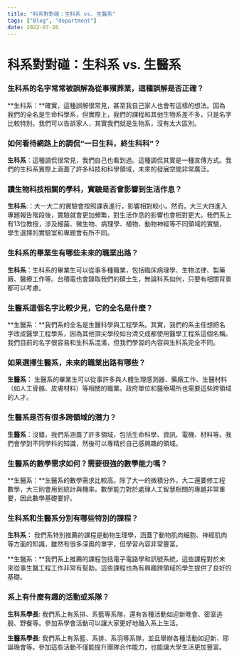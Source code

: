 ```yaml
---
title: "科系對對碰：生科系 vs. 生醫系"
tags: ["Blog", "department"]
date: 2022-07-26
---
```

# 科系對對碰：生科系 vs. 生醫系

### **生科系的名字常常被誤解為從事殯葬業，這種誤解是否正確？**

**生科系：**確實，這種誤解很常見，甚至我自己家人也會有這樣的想法。因為我們的全名是生命科學系，但實際上，我們的課程和其他生物系差不多，只是名字比較特別。我們可以告訴家人，其實我們就是生物系，沒有太大區別。

### **如何看待網路上的調侃“一日生科，終生科科”？**

**生科系**：這種調侃很常見，我們自己也看到過。這種調侃其實是一種宣傳方式。我們的生科系實際上涵蓋了許多科技和科學領域，未來的發展空間非常廣泛。

### **讀生物科技相關的學科，實驗是否會影響到生活作息？**

**生科系**:：大一大二的實驗會按照課表進行，影響相對較小。然而，大三大四進入專題報告階段後，實驗就會更加頻繁，對生活作息的影響也會相對更大。我們系上有13位教授，涉及細菌、微生物、病理學、植物、動物神經等不同領域的實驗，學生選擇的實驗室和專題會有所不同。

### **生科系的畢業生有哪些未來的職業出路？**

**生科系**：生科系的畢業生可以從事多種職業，包括臨床病理學、生物法律、製藥廠、醫療工作等。台積電也會錄取我們的碩士生，無論科系如何，只要有相關背景都可以考慮。

### **生醫系這個名字比較少見，它的全名是什麼？**

**生醫系：**我們系的全名是生醫科學與工程學系。其實，我們的系主任想把名字改成醫學工程學系，因為其他頂尖學校如台清交成都使用醫學工程系這個名稱。我們目前的名字很容易和生科系混淆，但我們學習的內容與生科系完全不同。

### **如果選擇生醫系，未來的職業出路有哪些？**

**生醫系：** 生醫系的畢業生可以從事許多與人體生理感測器、藥廠工作、生醫材料（如人工骨骼、皮膚材料）等相關的職業。政府單位和醫療場所也需要這些跨領域的人才。

### **生醫系是否有很多跨領域的潛力？**

**生醫系**：沒錯，我們系涵蓋了許多領域，包括生命科學、資訊、電機、材料等。我們會學到不同學科的知識，然後可以專精於自己感興趣的領域。

### **生醫系的數學需求如何？需要很強的數學能力嗎？**

**生醫系：**生醫系的數學需求比較高。除了大一的微積分外，大二還要修工程數學，大三則會用到統計與機率。數學能力對於處理人工智慧相關的專題非常重要，因此數學基礎要好。

### **生科系和生醫系分別有哪些特別的課程？**

**生科系：** 我們系特別推薦的課程是動物生理學，涵蓋了動物肌肉細胞、神經肌肉等方面的知識，雖然有很多深奧的單字，但學習內容非常豐富。

**生醫系：**我們系上推薦的課程包括電子電路學和訊號系統，這些課程對於未來從事生醫工程工作非常有幫助。這些課程也為有興趣跨領域的學生提供了良好的基礎。

### **系上有什麼有趣的活動或系隊？**

**生科系學長**: 我們系上有系排、系籃等系隊，還有各種活動如迎新晚會、密室逃脫、野餐等。參加系學會活動可以讓大家更好地融入系上生活。

**生醫系學長**: 我們系上有系籃、系排、系羽等系隊，並且舉辦各種活動如迎新、耶誕晚會等。參加這些活動不僅能提升團隊合作能力，也能讓大學生活更加豐富。